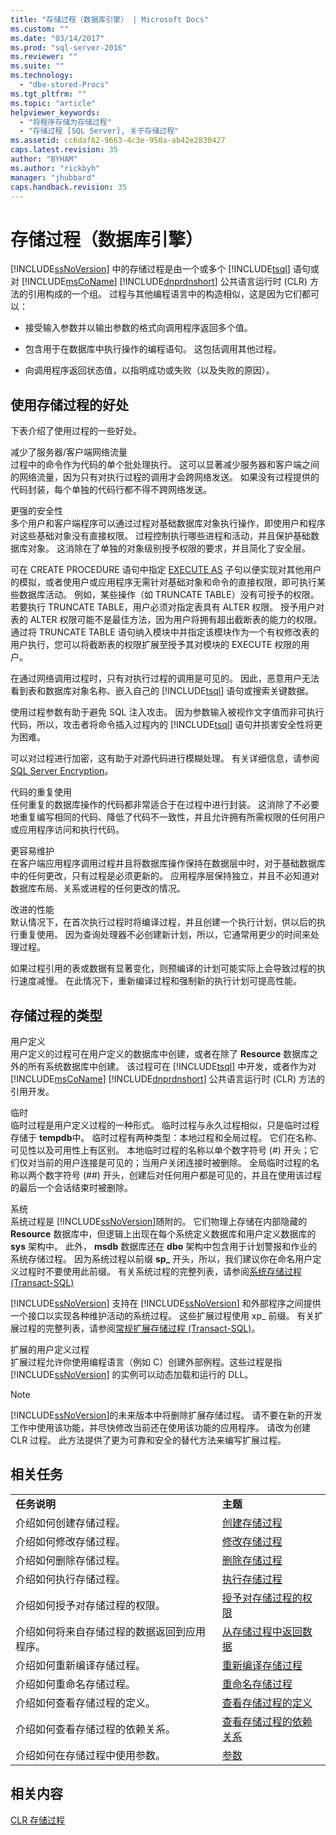 ```yaml
---
title: "存储过程（数据库引擎） | Microsoft Docs"
ms.custom: ""
ms.date: "03/14/2017"
ms.prod: "sql-server-2016"
ms.reviewer: ""
ms.suite: ""
ms.technology: 
  - "dbe-stored-Procs"
ms.tgt_pltfrm: ""
ms.topic: "article"
helpviewer_keywords: 
  - "将程序存储为存储过程"
  - "存储过程 [SQL Server], 关于存储过程"
ms.assetid: cc6daf62-9663-4c3e-950a-ab42e2830427
caps.latest.revision: 35
author: "BYHAM"
ms.author: "rickbyh"
manager: "jhubbard"
caps.handback.revision: 35
---
```

# 存储过程（数据库引擎）
   [!INCLUDE[ssNoVersion](../../includes/ssnoversion-md.md)] 中的存储过程是由一个或多个 [!INCLUDE[tsql](../../includes/tsql-md.md)] 语句或对 [!INCLUDE[msCoName](../../includes/msconame-md.md)] [!INCLUDE[dnprdnshort](../../includes/dnprdnshort-md.md)] 公共语言运行时 (CLR) 方法的引用构成的一个组。 过程与其他编程语言中的构造相似，这是因为它们都可以：  
  
-   接受输入参数并以输出参数的格式向调用程序返回多个值。  
  
-   包含用于在数据库中执行操作的编程语句。 这包括调用其他过程。  
  
-   向调用程序返回状态值，以指明成功或失败（以及失败的原因）。  
  
## <a name="benefits-of-using-stored-procedures"></a>使用存储过程的好处  
 下表介绍了使用过程的一些好处。  
  
 减少了服务器/客户端网络流量  
 过程中的命令作为代码的单个批处理执行。 这可以显著减少服务器和客户端之间的网络流量，因为只有对执行过程的调用才会跨网络发送。 如果没有过程提供的代码封装，每个单独的代码行都不得不跨网络发送。  
  
 更强的安全性  
 多个用户和客户端程序可以通过过程对基础数据库对象执行操作，即使用户和程序对这些基础对象没有直接权限。 过程控制执行哪些进程和活动，并且保护基础数据库对象。 这消除在了单独的对象级别授予权限的要求，并且简化了安全层。  
  
 可在 CREATE PROCEDURE 语句中指定 [EXECUTE AS](../../t-sql/statements/execute-as-clause-transact-sql.md) 子句以便实现对其他用户的模拟，或者使用户或应用程序无需针对基础对象和命令的直接权限，即可执行某些数据库活动。 例如，某些操作（如 TRUNCATE TABLE）没有可授予的权限。 若要执行 TRUNCATE TABLE，用户必须对指定表具有 ALTER 权限。 授予用户对表的 ALTER 权限可能不是最佳方法，因为用户将拥有超出截断表的能力的权限。 通过将 TRUNCATE TABLE 语句纳入模块中并指定该模块作为一个有权修改表的用户执行，您可以将截断表的权限扩展至授予其对模块的 EXECUTE 权限的用户。  
  
 在通过网络调用过程时，只有对执行过程的调用是可见的。 因此，恶意用户无法看到表和数据库对象名称、嵌入自己的 [!INCLUDE[tsql](../../includes/tsql-md.md)] 语句或搜索关键数据。  
  
 使用过程参数有助于避免 SQL 注入攻击。 因为参数输入被视作文字值而非可执行代码，所以，攻击者将命令插入过程内的 [!INCLUDE[tsql](../../includes/tsql-md.md)] 语句并损害安全性将更为困难。  
  
 可以对过程进行加密，这有助于对源代码进行模糊处理。 有关详细信息，请参阅 [SQL Server Encryption](../../relational-databases/security/encryption/sql-server-encryption.md)。  
  
 代码的重复使用  
 任何重复的数据库操作的代码都非常适合于在过程中进行封装。 这消除了不必要地重复编写相同的代码、降低了代码不一致性，并且允许拥有所需权限的任何用户或应用程序访问和执行代码。  
  
 更容易维护  
 在客户端应用程序调用过程并且将数据库操作保持在数据层中时，对于基础数据库中的任何更改，只有过程是必须更新的。 应用程序层保持独立，并且不必知道对数据库布局、关系或进程的任何更改的情况。  
  
 改进的性能  
 默认情况下，在首次执行过程时将编译过程，并且创建一个执行计划，供以后的执行重复使用。 因为查询处理器不必创建新计划，所以，它通常用更少的时间来处理过程。  
  
 如果过程引用的表或数据有显著变化，则预编译的计划可能实际上会导致过程的执行速度减慢。 在此情况下，重新编译过程和强制新的执行计划可提高性能。  
  
## <a name="types-of-stored-procedures"></a>存储过程的类型  
 用户定义  
 用户定义的过程可在用户定义的数据库中创建，或者在除了 **Resource** 数据库之外的所有系统数据库中创建。 该过程可在 [!INCLUDE[tsql](../../includes/tsql-md.md)] 中开发，或者作为对 [!INCLUDE[msCoName](../../includes/msconame-md.md)] [!INCLUDE[dnprdnshort](../../includes/dnprdnshort-md.md)] 公共语言运行时 (CLR) 方法的引用开发。  
  
 临时  
 临时过程是用户定义过程的一种形式。 临时过程与永久过程相似，只是临时过程存储于 **tempdb**中。 临时过程有两种类型：本地过程和全局过程。 它们在名称、可见性以及可用性上有区别。 本地临时过程的名称以单个数字符号 (#) 开头；它们仅对当前的用户连接是可见的；当用户关闭连接时被删除。 全局临时过程的名称以两个数字符号 (##) 开头，创建后对任何用户都是可见的，并且在使用该过程的最后一个会话结束时被删除。  
  
 系统  
 系统过程是 [!INCLUDE[ssNoVersion](../../includes/ssnoversion-md.md)]随附的。 它们物理上存储在内部隐藏的 **Resource** 数据库中，但逻辑上出现在每个系统定义数据库和用户定义数据库的 **sys** 架构中。 此外， **msdb** 数据库还在 **dbo** 架构中包含用于计划警报和作业的系统存储过程。 因为系统过程以前缀 **sp_** 开头，所以，我们建议你在命名用户定义过程时不要使用此前缀。 有关系统过程的完整列表，请参阅[系统存储过程 (Transact-SQL)](../../relational-databases/system-stored-procedures/system-stored-procedures-transact-sql.md)  
  
 [!INCLUDE[ssNoVersion](../../includes/ssnoversion-md.md)] 支持在 [!INCLUDE[ssNoVersion](../../includes/ssnoversion-md.md)] 和外部程序之间提供一个接口以实现各种维护活动的系统过程。 这些扩展过程使用 xp_ 前缀。 有关扩展过程的完整列表，请参阅[常规扩展存储过程 (Transact-SQL)](../../relational-databases/system-stored-procedures/general-extended-stored-procedures-transact-sql.md)。  
  
 扩展的用户定义过程  
 扩展过程允许你使用编程语言（例如 C）创建外部例程。这些过程是指 [!INCLUDE[ssNoVersion](../../includes/ssnoversion-md.md)] 的实例可以动态加载和运行的 DLL。  
  
> [!NOTE]  
>  [!INCLUDE[ssNoVersion](../../includes/ssnoversion-md.md)]的未来版本中将删除扩展存储过程。 请不要在新的开发工作中使用该功能，并尽快修改当前还在使用该功能的应用程序。 请改为创建 CLR 过程。 此方法提供了更为可靠和安全的替代方法来编写扩展过程。  
  
## <a name="related-tasks"></a>相关任务  
  
|||  
|-|-|  
|**任务说明**|**主题**|  
|介绍如何创建存储过程。|[创建存储过程](../../relational-databases/stored-procedures/create-a-stored-procedure.md)|  
|介绍如何修改存储过程。|[修改存储过程](../../relational-databases/stored-procedures/modify-a-stored-procedure.md)|  
|介绍如何删除存储过程。|[删除存储过程](../../relational-databases/stored-procedures/delete-a-stored-procedure.md)|  
|介绍如何执行存储过程。|[执行存储过程](../../relational-databases/stored-procedures/execute-a-stored-procedure.md)|  
|介绍如何授予对存储过程的权限。|[授予对存储过程的权限](../../relational-databases/stored-procedures/grant-permissions-on-a-stored-procedure.md)|  
|介绍如何将来自存储过程的数据返回到应用程序。|[从存储过程中返回数据](../../relational-databases/stored-procedures/return-data-from-a-stored-procedure.md)|  
|介绍如何重新编译存储过程。|[重新编译存储过程](../../relational-databases/stored-procedures/recompile-a-stored-procedure.md)|  
|介绍如何重命名存储过程。|[重命名存储过程](../../relational-databases/stored-procedures/rename-a-stored-procedure.md)|  
|介绍如何查看存储过程的定义。|[查看存储过程的定义](../../relational-databases/stored-procedures/view-the-definition-of-a-stored-procedure.md)|  
|介绍如何查看存储过程的依赖关系。|[查看存储过程的依赖关系](../../relational-databases/stored-procedures/view-the-dependencies-of-a-stored-procedure.md)|  
|介绍如何在存储过程中使用参数。|[参数](../../relational-databases/stored-procedures/parameters.md)|  
  
## <a name="related-content"></a>相关内容  
 [CLR 存储过程](../Topic/CLR%20Stored%20Procedures.md)  
  
  